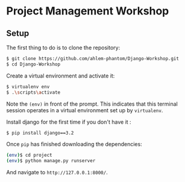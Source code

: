 # Project Management Workshop

## Setup

The first thing to do is to clone the repository:

```sh
$ git clone https://github.com/ahlem-phantom/Django-Workshop.git
$ cd Django-Workshop
```

Create a virtual environment and activate it:

```sh
$ virtualenv env 
$ .\scripts\activate
```


Note the `(env)` in front of the prompt. This indicates that this terminal
session operates in a virtual environment set up by `virtualenv`.

Install django for the first time if you don't have it :
```sh
$ pip install django==3.2
```

Once `pip` has finished downloading the dependencies:
```sh
(env)$ cd project
(env)$ python manage.py runserver
```
And navigate to `http://127.0.0.1:8000/`.
